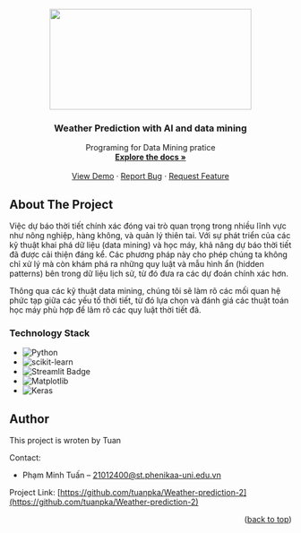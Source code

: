 
<!-- PROJECT LOGO -->
<br />
<div align="center">
  
<img src="https://ourworldindata.org/cdn-cgi/imagedelivery/qLq-8BTgXU8yG0N6HnOy8g/d686386a-f80f-4714-926b-31e68a3c4e00/w=7463" width="360" height="180">    

  </a>

<h3 align="center"> Weather Prediction with AI and data mining</h3>

  <p align="center">
    Programing for Data Mining pratice
    <br />
    <a href=" https://github.com/tuanpka/Project-Covid19"><strong>Explore the docs »</strong></a> 
    <br />
    <br />
    <a href="https://github.com/tuanpka/Project-Covid19">View Demo</a>
    ·
    <a href="https://github.com/tuanpka/Project-Covid19/issues">Report Bug</a>
    ·
    <a href="https://github.com/tuanpka/Project-Covid19/issues">Request Feature</a>
  </p>
</div>



<!-- ABOUT THE PROJECT -->
## About The Project
Việc dự báo thời tiết chính xác đóng vai trò quan trọng trong nhiều lĩnh vực như nông nghiệp, hàng không, và quản lý thiên tai. Với sự phát triển của các kỹ thuật khai phá dữ liệu (data mining) và học máy, khả năng dự báo thời tiết đã được cải thiện đáng kể. Các phương pháp này cho phép chúng ta không chỉ xử lý mà còn khám phá ra những quy luật và mẫu hình ẩn (hidden patterns) bên trong dữ liệu lịch sử, từ đó đưa ra các dự đoán chính xác hơn.
 
Thông qua các kỹ thuật data mining, chúng tôi sẽ làm rõ các mối quan hệ phức tạp giữa các yếu tố thời tiết, từ đó lựa chọn và đánh giá các thuật toán học máy phù hợp để lãm rõ các quy luật thời tiết đã. 



### Technology Stack

*  ![Python](https://img.shields.io/badge/python-3670A0?style=for-the-badge&logo=python&logoColor=ffdd54)
*  ![scikit-learn](https://img.shields.io/badge/scikit--learn-%23F7931E.svg?style=for-the-badge&logo=scikit-learn&logoColor=white)
*  ![Streamlit Badge](https://img.shields.io/badge/Streamlit-FF4B4B?logo=streamlit&logoColor=fff&style=flat)
*  ![Matplotlib](https://img.shields.io/badge/Matplotlib-%23ffffff.svg?style=for-the-badge&logo=Matplotlib&logoColor=black)
*  ![Keras](https://img.shields.io/badge/Keras-%23D00000.svg?style=for-the-badge&logo=Keras&logoColor=white)


 
<!-- AUTHOR -->
## Author
This project is wroten by Tuan

Contact:
* Phạm Minh Tuấn – 21012400@st.phenikaa-uni.edu.vn

Project Link:
[https://github.com/tuanpka/Weather-prediction-2](https://github.com/tuanpka/Weather-prediction-2)

<p align="right">(<a href="#readme-top">back to top</a>)</p>
